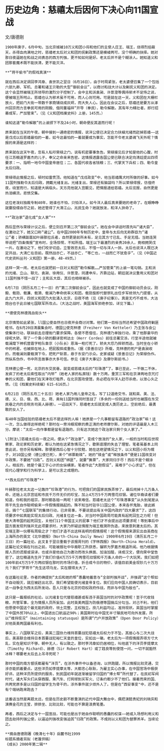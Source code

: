 # 历史边角：慈禧太后因何下决心向11国宣战

文/唐德刚

  
    1900年庚子，6月中旬，当北京城被10万义和团小将和他们的主使人庄王、端王，烧得烈焰蔽天，杀得血肉满地之时，慈禧老太后对义和团的抚剿政策还是模棱两可，没个明确的抉择。她对那日夜逼她在和战之间表态的西方列强，更不知如何是好。老太后并不是个糊涂人。她知道义和团那套魔术既不能扶清，更不能灭洋。  
  
    **“蒋干偷书”的假戏真演**  
  
    就在西后决定调回李鸿章、袁世凯之翌日（6月16日），由于时局紧张，老太婆便召集了一个包括六部九卿、军机、总署和诸王贝勒的大型“御前会议”，以商讨和战大计以及剿抚义和团的决定。这个会显然被端王所领导的激烈分子控制了。会中主和派袁昶、许景澄等偶持邪术不足恃之说，便被端王所呵止。慈禧也认为邪术虽不可用，而人心则可用。可是就在这一天，义和团在大栅栏放火，把前门大街一带数千家商铺烧成灰烬，而大失人心。因此在会议之后，慈禧还是要方从涿州回京而力言拳民可用的刚毅、偕同董福祥“开导（拳民），勒令解散。其有年力精壮者，即行招募成军，严加管束”。（见《义和团档案史料》上册，145页。）  
  
    谁知这道“勒令解散”的上谕颁下不及24小时，朝命便反其道而行呢！  
  
    原来就在当天的午夜，朝中接到一通绝密的情报，说洋公使已决定合力扶植光绪而赶掉慈禧——这是戊戌以后慈禧最怕的一着，如今这最怕的一着就要成为事实，怎能不令老太婆魂飞天外呢？情报的来源是这样的：   
  
    原来就在这天午夜，忽有人私叩荣禄之门，说有机密要事急告。荣禄接见后才知是他的心腹，时任江苏粮道罗嘉杰的儿子，奉父之命亲来告密。这情报透露各国公使已联合决定向清廷提出四项要求：一、指明一地令中国皇帝居住；二、各国代收各省钱粮；三、代掌天下兵权；四、勒令皇太后归政。  
  
    荣禄得此情报之后，顿时如雷贯顶。他知道在“戊戌政变”中，他当慈禧鹰犬时所做的好事。如今11国列强勒令太后归政，拥戴光绪复出。光绪复出，荣禄还有脑袋吗？所以荣禄得报，彷徨终夜，绕室而行，知道是大祸临头。天方亮他就入宫觐见，把情报递给慈禧。太后览报，自然更是热泪横流，悲愤交集。  
  
    这位老泼妇独裁专制40年，她谁也不怕，只怕洋人。如今洋人最后真来要她的老命了。在眼睁睁就要投缳自尽之前，她还管得了大清江山，兆民生命？她就放泼，和洋人拚命了。  
  
    **“政治家”退化成“女人家”**  
  
    西后显然与荣禄计议之后，便立刻召开第二次“御前会议”。她在会中讲话时首先叫“诸大臣”，在激动之下，她又口称“诸公”。在中国2000年专制历史中，皇帝与太后向无称群臣为“诸公”者；骄横跋扈如叶赫那拉氏者，自然更是前所未有，足见其方寸已乱、手足无措。当她连哭带说把“四条情报”宣布时，全场惊愕，不知所措。端王以下最激烈的亲贵20余人，竟相拥哭戊一片。在激动之下，他们咬牙切齿，立誓效忠太后，不惜一切与洋人一拚。太后也说洋人既已决定开战，大清亡在目前。既然战亦亡，不战亦亡，“等亡也，一战而亡不犹愈乎”。（见《中国近代史资料丛刊·义和团》第一册，48-49页。）  
  
    这样一哭一闹，老太后也就把前一日对义和团“勒令解散……严加管束”的上谕一笔勾销。主和派的光绪、立山、联元、袁昶、徐用仪、许景澄，同遭申斥，齐靠边站，朝廷就决议重用义和团对11国列强不惜一战了；主和五大臣，其后也相继被杀。  
  
    6月l7日（阴历五月二十一日）的“第二次御前会议”，因此也就变成了中国的御前动员会议。刚毅、载勋、载濂、载漪、载澜乃奉命统率义和团。载勋旋即代替崇礼出任步军统领九门提督。从此九门大开，四郊义和团乃大批涌入北京，日夜不绝（见《庚子纪事》）。真是无巧不成书，大沽炮台也于此日被七国联军所攻占。（大沽之战时，美国海军拒绝参加，详见下篇。）  
  
    **德使克林德溅血街头**  
  
    北京情势如此紧张，ll国公使自然也日夜开会商讨对策。他们第一目标当然还希望中国政府剿匪睦邻。在6月20日清晨集会时，德国公使克林德（Freiherr Von Ketteler）乃主张与会公使集体行动，联袂前去总理衙门要求保障。各使不愿偕往，克林德乃单独行动，乘了他那豪华的绿呢大轿，带了一个乘小轿的翻译官柯达士（Herr Cordes）前往总署交涉。行至半途他就被载澜麾下神机营霆字枪队章京（小队长）恩海一枪打死了。轿夫大恐乃摔轿而逃。当时坐在小轿中的柯君，也被摔在地上，把屁股摔成重伤。（据《景善日记》所载，克林德的死尸是袁昶收的，而载澜则要载漪下令，把死尸斩首，悬于东安门示众。史家或疑《景善日记》为荣禄伪作。然纵系伪作，书中所言故事亦大多可信。参见《庚子大事记》及摩尔斯前书。）  
  
    克林德公使一死，北京的东交民巷，就变成慈禧太后的“珍珠港”了。事已至此，一不做二不休，发疯了的老太后索性取出“内帑”（她老人家的私房钱）数十万两，重赏三军和在京津两地念咒打拳的义和团，要他们在天津攻打租界，在北京围攻使馆，务必把在华洋人赶尽杀绝，以泄心头之愤。（见《档案史料续编》615-616页。）  
  
    6月21日（阴历五月二十五日）她老人家乃用儿皇帝之名，写了12道绝交书，就和英、美、法、德、义、日、俄、西、比、荷、奥匈11国列强同时宣战了（多余的一份则送给当时也被围在东交民巷之内的总税务司英人赫德）。一诏战天下，慈禧老太后就变成人类历史上，空前绝后，最勇敢的女人了。  
  
    有40年当国经验的慈禧老太后不是这样的人嘛！她原是一个凡事都留有退路的“政治家”嘛！这一次，怎么做得这样绝呢？那时在一旁冷眼观察的费正清的老师摩尔斯，对她的评语最是入木三分。摩说：“太后一向作事都是留有退路的，只有这次她这个政治家只剩个女人家了。”  
  
    \[附注\]慈禧太后在一夜之间，便从个“政治家”，变成个放泼的“女人家，一般的当时和后世观察家、政论家和历史家，都认为她在这紧急情况之下，歇斯底理的失去了理智。笔者虽基本上同意此说，但亦另有解释。那便是西后心智十分狡黠，她在这绝望情况之下，以义和团小将为幌子，对1O国公使（德公使巳死），来个“绑票勒赎”。她的“赎金”或“释放条件”便是11国改变对华政策，不要她“归政”。否则义和团“绑匪”，就要“撕票”，大家同归于尽！西后不是个糊涂人。相反的，她是个最工于心计的女纵横家。笔者作此“大胆假设”，虽难于“小心求证”，但在现代心理学和行为科学上，是可以言之成理的。  
  
    **西太后的“珍珠港”**  
  
    叶赫那拉老太太这一记轰炸“珍珠港”的行为，可把我们的国家民族弄惨了。最后闹掉十几万条人命，还赔上北京宫廷和市民千万件无价的珍宝，加上4万万5千万两雪花纹银。诸位华裔读者们要知道，你和我的祖宗，那时都各赔一两呢！说来难信，慈禧老太这个“珍珠港事变”从头到尾是从蒋干先生自作聪明偷来一件假情报搞起的。殊不知当时驻华11国公使，本来各怀鬼胎，彼此嫉忌，搞个“七国联军”的集体行动，已非易事，不要说提出有关中国内政的“四大要求”了。这四项要求中如真能实现太后归政、光绪复位这一条，对当时中国政局可能真有起死回生之力呢！但是大清帝国的起死回生，关他们11个帝国主义的屁事？他们才不会提出这项要求呢！等到事后中国方面发现列强并无此项要求时，大家乃怀疑这情报为端王载漪所伪造，来故意刺激太后的。其实端王那一伙哪有周瑜之才？他们才造不出这样高明的假情报呢！这个假情报来源实出自英商在上海所办的英文《北华捷报》（North-China Daily News）1900年6月19日（清历五月二十三日）的一篇社论。此文复于翌日重载于该报周刊的《字林西报》（North-China Herald）。这篇社论文稿在刊出之前，可能被报社中华裔职工所获悉，辗转为罗嘉杰粮道所闻。他乃根据情报人员的谎报或误译，也或许是他自己为邀功而改头换面、加油加醋，译成汉文，便向荣中堂告密了。这位粮道先生开了我们价值4万万5千万两雪花纹银和千万条人命的一个大玩笑。我们如把100年前4万万5千万两纹银在那时的市场价值，折合成今日的物价，该值目前美金现钞几十万万元？我们“罗蒋干”先生这项乌龙，实在摆得太大了。  
  
    在这篇社论里，作者的确提到“太后和她的帮”愚蠢地蓄意与“全部列强开战”，并强调“这个帮如不自动毁灭，就应被赶出北京。我们希望能使光绪皇帝复位。我们应向中国人民确切表示，目前这一战争全为西太后所发动。吾人只是与北京的窃权政府作战，而非与中国为敌也”。  
  
    这只是一篇报纸的社论。以光绪复位代替慈禧甚或有违于英国当时的对华政策呢！至于代收钱粮，共管军事，全为情报人员所妄加。此时英美两国为防俄德等国搞瓜分勾当，对己不利，他们但愿使中国这个最无能的政府，领土完整，主权独立。庶几利益均沾，准持现状。英国当时掌握了中国外贸70%以上，中国进出口航运近90%；美国斯时在中国无半寸殖民地可向外发展，所以“维持现况”（maintaining statusquo）是所谓“门户开放政策”（Open Door Policy）对他英美两国最有利也。  
  
    事实上，八国联军之后，美英二国协力维持首要战犯慈禧太后权力于不坠，其居心与二次大战后，美英联合维持日本首要战犯裕仁天皇的皇位，实如出一辙。老太后为一项假情报弄得方寸大乱，实在是知识不够，朝中无人，有以致之。那时李鸿章如仍居相位，叫他底下的洋员李提摩太（Timothy Richard）、赫德（Sir Robert Hart）或丁韪良等到使馆一问，一切不就豁然冰释？哪要老太后去上吊寻死呢？  
  
    那时中国的南方督抚都雇有“洋员”，在涉外事件中以备咨询，以供跑腿，所以情报比较灵通，交涉亦能抓着要点。这些洋员如李提摩太等，大都忠心耿耿，为雇主实心办事，在中国官场中极获好评。这种洋员所提供的服务，到民国初年就逐渐被留学归国的“博士帮”所代替了。在民初军阀时代，诸大军头们从穿酉服、乘汽车、打网球到买军火、订条约都少不了他们。接着而来的国、共两党原多是以归国的留学生为骨干的，涉外事件就少烦外人了。但是在“西安事变"中，还不是有个端纳跑来跑去？  
  
    这番话当然是离题太远，但是在历史剧不断重演的近代中国大舞台中，偶把演懿贵妃的刘晓庆和演赛金花的王莹，排排坐、比较比较，可能也不算是浪费笔墨。  
  
    再者，西后之决定与十一国宣战，可能也是出于她自作聪明的愚蠢的权谋——她或入场想利用义和团去劫持列强公使，以逼迫列强改变强迫其“归政”的政策。不成则以义和团为替罪羔羊。当续论之。  
  
    **摘自唐德刚著《晚清七十年》岳麓书社1999  
    标题系摘者另拟（老蓬供稿）  
    《成长》2000年第二辑**

